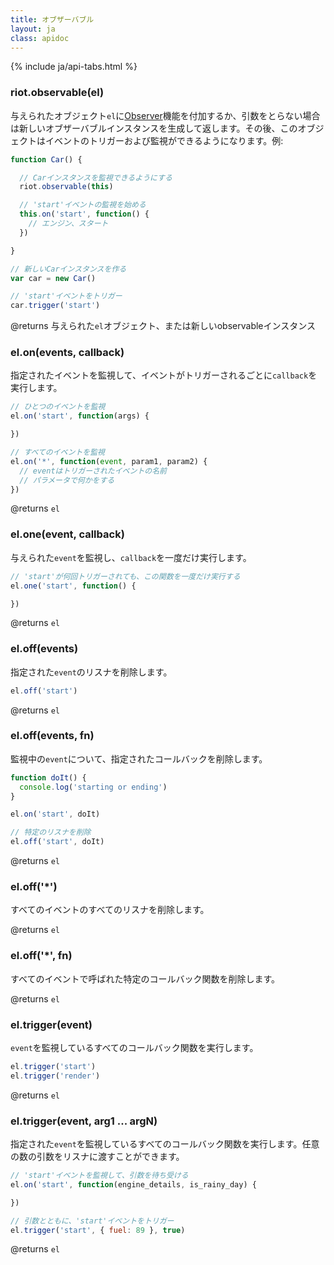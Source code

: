 ```yaml
---
title: オブザーバブル
layout: ja
class: apidoc
---
```


{% include ja/api-tabs.html %}


### <a name="constructor"></a> riot.observable(el)

与えられたオブジェクト`el`に[Observer](https://ja.wikipedia.org/wiki/Observer_パターン)機能を付加するか、引数をとらない場合は新しいオブザーバブルインスタンスを生成して返します。その後、このオブジェクトはイベントのトリガーおよび監視ができるようになります。例:

``` js
function Car() {

  // Carインスタンスを監視できるようにする
  riot.observable(this)

  // 'start'イベントの監視を始める
  this.on('start', function() {
    // エンジン、スタート
  })

}

// 新しいCarインスタンスを作る
var car = new Car()

// 'start'イベントをトリガー
car.trigger('start')
```

@returns 与えられた`el`オブジェクト、または新しいobservableインスタンス

### <a name="on"></a> el.on(events, callback)

指定されたイベントを監視して、イベントがトリガーされるごとに`callback`を実行します。

``` js
// ひとつのイベントを監視
el.on('start', function(args) {

})

// すべてのイベントを監視
el.on('*', function(event, param1, param2) {
  // eventはトリガーされたイベントの名前
  // パラメータで何かをする
})

```

@returns `el`

### <a name="one"></a> el.one(event, callback)

与えられた`event`を監視し、`callback`を一度だけ実行します。

``` js
// 'start'が何回トリガーされても、この関数を一度だけ実行する
el.one('start', function() {

})
```

@returns `el`

### <a name="off"></a> el.off(events)

指定された`event`のリスナを削除します。

``` js
el.off('start')
```

@returns `el`

### <a name="off-fn"></a> el.off(events, fn)

監視中の`event`について、指定されたコールバックを削除します。

``` js
function doIt() {
  console.log('starting or ending')
}

el.on('start', doIt)

// 特定のリスナを削除
el.off('start', doIt)
```

@returns `el`

### <a name="off-all"></a> el.off('*')

すべてのイベントのすべてのリスナを削除します。

@returns `el`

### <a name="off-all-fn"></a> el.off('*', fn)

すべてのイベントで呼ばれた特定のコールバック関数を削除します。

@returns `el`

### <a name="trigger"></a> el.trigger(event)

`event`を監視しているすべてのコールバック関数を実行します。

``` js
el.trigger('start')
el.trigger('render')
```

@returns `el`

### <a name="trigger-args"></a> el.trigger(event, arg1 ... argN)

指定された`event`を監視しているすべてのコールバック関数を実行します。任意の数の引数をリスナに渡すことができます。

``` js
// 'start'イベントを監視して、引数を待ち受ける
el.on('start', function(engine_details, is_rainy_day) {

})

// 引数とともに、'start'イベントをトリガー
el.trigger('start', { fuel: 89 }, true)

```

@returns `el`
